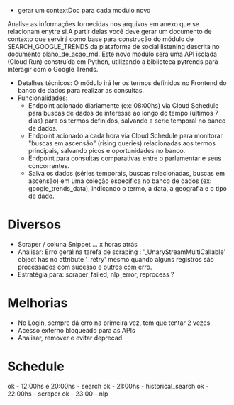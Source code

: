 * gerar um contextDoc para cada modulo novo


Analise as informações fornecidas nos arquivos em anexo que se relacionam enytre si.A partir delas você deve gerar um documento de contexto que servirá como base para construção do módulo de SEARCH_GOOGLE_TRENDS da plataforma de social listening descrita no documento plano_de_acao_md. Este novo módulo será uma API isolada (Cloud Run) construída em Python, utilizando a biblioteca pytrends para interagir com o Google Trends.
* Detalhes técnicos: O módulo irá ler os termos definidos no Frontend do banco de dados para realizar as consultas.
* Funcionalidades:
  * Endpoint acionado diariamente (ex: 08:00hs) via Cloud Schedule para buscas de dados de interesse ao longo do tempo (últimos 7 dias) para os termos definidos, salvando a série temporal no banco de dados.
  * Endpoint acionado a cada hora via Cloud Schedule para monitorar "buscas em ascensão" (rising queries) relacionadas aos termos principais, salvando picos e oportunidades no banco.
  * Endpoint para consultas comparativas entre o parlamentar e seus concorrentes.
  * Salva os dados (séries temporais, buscas relacionadas, buscas em ascensão) em uma coleção específica no banco de dados (ex: google_trends_data), indicando o termo, a data, a geografia e o tipo de dado.

# Diversos
* Scraper / coluna Snippet ... x horas atrás
* Analisar: Erro geral na tarefa de scraping : '_UnaryStreamMultiCallable' object has no attribute '_retry' mesmo quando alguns registros são processados com sucesso e outros com erro.
* Estratégia para:  scraper_failed, nlp_error, reprocess ? 


# Melhorias
* No Login, sempre dá erro na primeira vez, tem que tentar 2 vezes
* Acesso externo bloqueado para as APIs
* Analisar, remover e evitar deprecad

# Schedule
ok - 12:00hs e 20:00hs  - search
ok - 21:00hs            - historical_search
ok - 22:00hs            - scraper
ok - 23:00              - nlp



